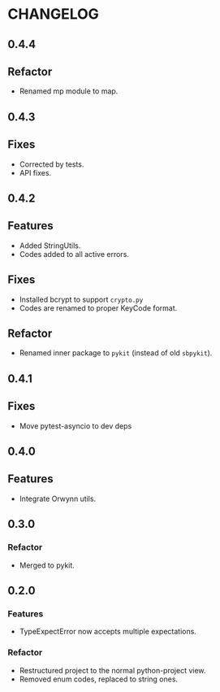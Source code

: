 # CHANGELOG

## 0.4.4

## Refactor

- Renamed mp module to map.

## 0.4.3

## Fixes

- Corrected by tests.
- API fixes.

## 0.4.2

## Features

- Added StringUtils.
- Codes added to all active errors.

## Fixes

- Installed bcrypt to support `crypto.py`
- Codes are renamed to proper KeyCode format.

## Refactor

- Renamed inner package to `pykit` (instead of old `sbpykit`).

## 0.4.1

## Fixes

- Move pytest-asyncio to dev deps

## 0.4.0

## Features

- Integrate Orwynn utils.

## 0.3.0

### Refactor

- Merged to pykit.

## 0.2.0

### Features

- TypeExpectError now accepts multiple expectations.

### Refactor

- Restructured project to the normal python-project view.
- Removed enum codes, replaced to string ones.
